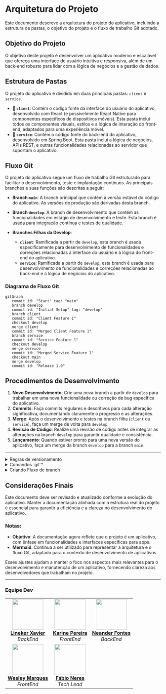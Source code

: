 # Arquitetura do Projeto

Este documento descreve a arquitetura do projeto do aplicativo, incluindo a estrutura de pastas, o objetivo do projeto e o fluxo de trabalho Git adotado.

## Objetivo do Projeto

O objetivo deste projeto é desenvolver um aplicativo moderno e escalável que ofereça uma interface de usuário intuitiva e responsiva, além de um back-end robusto para lidar com a lógica de negócios e a gestão de dados.

## Estrutura de Pastas

O projeto do aplicativo é dividido em duas principais pastas: `client` e `service`.

- **📁 `client`**: Contém o código fonte da interface do usuário do aplicativo, desenvolvido com React (e possivelmente React Native para componentes específicos de dispositivos móveis). Esta pasta inclui todos os componentes visuais, estilos e a lógica de interação do front-end, adaptados para uma experiência móvel.
- **📁 `service`**: Contém o código fonte do back-end do aplicativo, desenvolvido em Spring Boot. Esta pasta inclui a lógica de negócios, APIs REST, e outras funcionalidades relacionadas ao servidor que suportam o aplicativo.
## Fluxo Git

O projeto do aplicativo segue um fluxo de trabalho Git estruturado para facilitar o desenvolvimento, teste e implantação contínuos. As principais branches e suas funções são descritas a seguir:

- **Branch `main`**: A branch principal que contém a versão estável do código do aplicativo. As versões de produção são derivadas desta branch.

- **Branch `develop`**: A branch de desenvolvimento que contém as funcionalidades em estágio de desenvolvimento e teste. Esta branch é usada para integração contínua e testes de qualidade.

- **Branches Filhas da Develop**:
  - **`client`**: Ramificada a partir de `develop`, esta branch é usada especificamente para desenvolvimento de funcionalidades e correções relacionadas à interface do usuário e à lógica do front-end do aplicativo.
  - **`service`**: Ramificada a partir de `develop`, esta branch é usada para desenvolvimento de funcionalidades e correções relacionadas ao back-end e à lógica de negócios do aplicativo.

### Diagrama de Fluxo Git

```mermaid
gitGraph
   commit id: "Start" tag: "main"
   branch develop
   commit id: "Initial Setup" tag: "develop"
   branch client
   commit id: "Client Feature 1"
   checkout develop
   merge client
   commit id: "Merged Client Feature 1"
   branch service
   commit id: "Service Feature 1"
   checkout develop
   merge service
   commit id: "Merged Service Feature 1"
   checkout main
   merge develop
   commit id: "Release 1.0"
```

## Procedimentos de Desenvolvimento

1. **Novo Desenvolvimento**: Crie uma nova branch a partir de `develop` para trabalhar em uma nova funcionalidade ou correção de bug específica do aplicativo.
2. **Commits**: Faça commits regulares e descritivos para cada alteração significativa, documentando claramente o progresso e as alterações.
3. **Merge**: Após o desenvolvimento e testes na branch filha (`client` ou `service`), faça um merge de volta para `develop`.
4. **Revisão de Código**: Realize uma revisão de código antes de integrar as alterações na branch `develop` para garantir qualidade e consistência.
5. **Lançamento**: Quando estiver pronto para uma nova versão do aplicativo, faça um merge da branch `develop` para a branch `main`.

---

<details>

<summary>
    Regras de versionamento
</summary>
    Para definir regras de versionamento de código e permissões de merge no GitHub, você pode configurar as regras de proteção de branch e as políticas de revisão de código. Aqui está um guia passo a passo para configurar essas regras:

### 1. Configurando Regras de Proteção de Branch

1. **Acesse o Repositório no GitHub**:

   - Vá para o seu repositório no GitHub.

2. **Vá para as Configurações**:

   - Clique na aba "Settings" (Configurações).

3. **Branch Protection Rules**:

   - No menu lateral, clique em "Branches" (Branches).
   - Em "Branch protection rules" (Regras de proteção de branch), clique em "Add rule" (Adicionar regra).

4. **Definir Regras de Proteção**:

   - **Branch Name Pattern**: Defina o padrão de nome da branch, como `main`, `developer`, etc.
   - **Require Pull Request Reviews**:
     - Marque a opção "Require pull request reviews before merging" (Requerer revisões de pull request antes de fazer merge).
     - Defina o número de revisores necessários.
   - **Require Status Checks**:
     - Marque a opção "Require status checks to pass before merging" (Requerer verificações de status para passar antes do merge).
     - Adicione os checks de status necessários, como testes automatizados.
   - **Include Administrators**:
     - Marque "Include administrators" (Incluir administradores) se quiser que as regras também se apliquem aos administradores do repositório.
   - **Restrict Who Can Push to Matching Branches**:
     - Marque "Restrict who can push to matching branches" (Restringir quem pode fazer push para branches correspondentes).
     - Adicione os usuários ou equipes autorizados a fazer push diretamente.

5. **Salvar Regras**:
   - Clique em "Create" ou "Save changes" (Salvar alterações).

### 2. Configurando Políticas de Revisão de Código

1. **Criar uma Política de Revisão**:

   - Na seção de "Branch protection rules" (Regras de proteção de branch), defina que os pull requests precisam de aprovação antes de serem mesclados.
   - Especifique o número mínimo de revisores necessários.

2. **Configurar Revisores Padrão**:
   - Nas configurações do repositório, você pode definir revisores padrão para pull requests. Isso pode ser feito através de equipes ou usuários específicos.

### 3. Exemplo de Regras para Branches Específicas

- **Branch `main`**:

  - Nenhum push direto é permitido.
  - Todos os merges devem ser feitos através de pull requests.
  - Pelo menos 2 revisores devem aprovar o pull request.
  - Todos os status checks devem passar antes do merge.

- **Branch `developer`**:

  - Nenhum push direto é permitido.
  - Todos os merges devem ser feitos através de pull requests.
  - Pelo menos 1 revisor deve aprovar o pull request.
  - Todos os status checks devem passar antes do merge.

- **Branches `client`, `service`, `UX`, `Testes`, `PO`**:
  - Push direto pode ser permitido para membros da equipe específica.
  - Recomenda-se o uso de pull requests e revisões, especialmente para mudanças significativas.

Com essas configurações, você garante um fluxo de trabalho de versionamento de código robusto e controlado, minimizando riscos e melhorando a qualidade do código.

</details>


<details>
<summary>Comandos `git`*</summary>

# Comandos Git e Merge

> **Como inicializo o git no meu meu projeto local?**

- **`git init`**  
  Inicializa um novo repositório Git.

> **Como baixo um repositório remoto para minha máquina?**

- **`git clone <url-do-repositório>`**  
  Clona um repositório remoto para o seu ambiente local.

> **Como vejo as alterações que acabei de fazer no meu projeto?**

- **`git status`**  
  Exibe o status das alterações no repositório.

> **Preparando alterações para subir meu projeto para o repositório remoto**

- **`git add <arquivo-ou-pasta>`**  
  Adiciona arquivos ou mudanças específicas para a área de staging.

- **`git commit -m "mensagem"`**  
  Salva as mudanças no repositório com uma mensagem de commit.

- **`git push <remote> <branch>`**  
  Envia os commits para o repositório remoto.

> **Atualizar repositório local**

- **`git pull <remote> <branch>`**  
  Baixa e incorpora mudanças do repositório remoto na branch atual.

> **Visualizar as branch na sua máquina**

- **`git branch`**  
  Lista todas as branches locais.

> **Navegar pelas branch**

- **`git checkout <branch>`**  
  Muda para uma branch específica.

> **Criar branch**

- **`git checkout -b <nova-branch>`**  
  Cria uma nova branch e muda para ela.

## 2. Comandos de Merge

- **`git merge <branch>`**  
  Mescla a branch especificada na branch atual.

- **`git merge --no-ff <branch>`**  
  Faz o merge criando um commit de merge, mesmo que seja possível fazer um fast-forward.

- **`git merge --squash <branch>`**  
  Mescla as mudanças da branch especificada, mas combina todos os commits em um único commit.

- **`git merge --abort`**  
  Aborta o processo de merge e retorna o repositório ao estado antes do início do merge.

- **`git log --merges`**  
  Exibe uma lista de merges no histórico de commits.

## 3. Resolução de Conflitos

- **`git diff`**  
  Mostra as diferenças entre os arquivos.

- **`git diff --staged`**  
  Mostra as diferenças entre os arquivos preparados para o commit.

- **`git mergetool`**  
  Lança uma ferramenta gráfica para ajudar na resolução de conflitos de merge.

- **`git add <arquivo>`**  
  Marca um arquivo como resolvido após resolver um conflito.

- **`git commit`**  
  Completa o merge após a resolução de conflitos.

## 4. Comandos de Histórico e Revert

- **`git log`**  
  Exibe o histórico de commits.

- **`git log --oneline --graph --decorate --all`**  
  Exibe o histórico de commits em uma linha, com grafo e informações de branch.

- **`git reset --hard <commit>`**  
  Reseta o histórico para um commit específico, descartando mudanças locais.

- **`git revert <commit>`**  
  Reverte um commit específico, criando um novo commit que desfaz as mudanças.

## 5. Outros Comandos Úteis

- **`git stash`**  
  Armazena temporariamente as mudanças não commitadas.

- **`git stash apply`**  
  Aplica as mudanças armazenadas no stash.

- **`git rebase <branch>`**  
  Reaplica os commits da branch atual em cima de outra branch.

- **`git cherry-pick <commit>`**  
  Aplica um commit específico da branch atual ou de outra branch.

- **`git tag <nome-da-tag>`**  
  Marca um ponto específico na história do repositório, como uma versão.

- **`git remote add <nome> <url>`**  
  Adiciona um novo repositório remoto.

- **`git fetch <remote>`**  
  Baixa os commits, branches e tags de um repositório remoto sem integrar as mudanças na branch atual.

- **`git branch -d <branch>`**  
  Deleta uma branch local.

- **`git push origin --delete <branch>`**  
  Deleta uma branch no repositório remoto.

Este guia fornece uma visão geral dos comandos mais utilizados para trabalhar com Git e merges.

</details>

<details>
<summary>
 Criando Fluxo de branch
</summary>

> Clonar repositorio remoto.

```
 git clone <url_repositorio>
```
> criar branch `develop`

**Cria uma nova branch e muda para ela**. (Apartir da main)

```
git checkout -b <nova-branch>
```
> Usando merge

Este método é utilizado quando você quer incorporar as mudanças da branch pai (por exemplo, main) na branch filha (por exemplo, develop).

```bash
# Faça o merge da branch pai (main) na branch filha (develop)
git merge main
```

> **Subindo a branch criada. Confirme que está na branch correta para subir para o repositório remoto** (caso não esteja, mude para a branch que deseja subir):

```bash
# Mostra em que branch esta
git checkout <nome-da-branch>
```

```bash
# Sobe a nova branch para o repositório remoto
git push origin <nome-da-branch>

```
> Caso queira configurar a branch local para acompanhar automaticamente as alterações da branch remota no futuro:

```
git push --set-upstream origin <nome-da-branch>

```
Para criar as barnch seguites basta estar na branch `develop` e refazer os comandos anteriores e atribuir os nomes das novas branch.

```
* develop
  main
```

</details>

## Considerações Finais

Este documento deve ser revisado e atualizado conforme a evolução do aplicativo. Manter a documentação alinhada com a estrutura real do projeto é essencial para garantir a eficiência e a clareza no desenvolvimento do aplicativo.

### Notas:

- **Objetivo**: A documentação agora reflete que o projeto é um aplicativo, com ênfase em funcionalidades e interfaces específicas para apps.
- **Mermaid**: Continua a ser utilizado para representar a arquitetura e o fluxo Git, adaptado para o contexto de desenvolvimento de aplicativos.

Esses ajustes ajudam a manter o foco nos aspectos mais relevantes para o desenvolvimento e manutenção de um aplicativo, fornecendo clareza aos desenvolvedores que trabalham no projeto.

---
### Equipe Dev
<div align="center">
  <table>
    <tr>
      <td align="center">
        <img src="https://avatars.githubusercontent.com/u/62408720?v=4" width="100" ><br>
        <a href="https://github.com/jucaodamontanha" ><b>Lineker Xavier</b></a><br>
        <i>BackEnd</i>
      </td>
      <td align="center">
        <img src="https://avatars.githubusercontent.com/u/114251625?v=4" width="100" ><br>
        <a href="https://github.com/devkarine" ><b>Karine Pereira</b></a><br>
        <i>FrontEnd</i>
      </td>
      <td align="center">
        <img src="https://avatars.githubusercontent.com/u/117919254?v=4" width="100" ><br>
        <a href="https://github.com/NeanderFontes" ><b>Neander Fontes</b></a><br>
        <i>BackEnd</i>
      </td>
    </tr>
    <tr>
      <td align="center">
        <img src="https://avatars.githubusercontent.com/u/134174216?v=4", width="100" ><br>
        <a href="https://github.com/WesleyTMarques " ><b>Wesley Marques</b></a><br>
        <i>FrontEnd</i>
      </td>
      <td align="center">
        <img src="https://avatars.githubusercontent.com/u/50967217?v=4" width="100" ><br>
        <a href="https://github.com/neresfabio" ><b>Fábio Neres</b></a><br>
        <i>Tech Lead</i>
      </td>
    </tr>
  </table>
</div>
